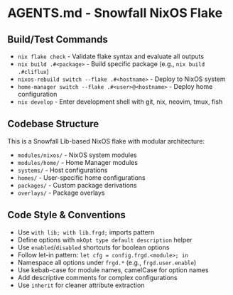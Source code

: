 # AGENTS.md - Snowfall NixOS Flake

## Build/Test Commands
- `nix flake check` - Validate flake syntax and evaluate all outputs
- `nix build .#<package>` - Build specific package (e.g., `nix build .#cliflux`)
- `nixos-rebuild switch --flake .#<hostname>` - Deploy to NixOS system
- `home-manager switch --flake .#<user>@<hostname>` - Deploy home configuration  
- `nix develop` - Enter development shell with git, nix, neovim, tmux, fish

## Codebase Structure
This is a Snowfall Lib-based NixOS flake with modular architecture:
- `modules/nixos/` - NixOS system modules
- `modules/home/` - Home Manager modules  
- `systems/` - Host configurations
- `homes/` - User-specific home configurations
- `packages/` - Custom package derivations
- `overlays/` - Package overlays

## Code Style & Conventions
- Use `with lib; with lib.frgd;` imports pattern
- Define options with `mkOpt type default description` helper
- Use `enabled`/`disabled` shortcuts for boolean options  
- Follow let-in pattern: `let cfg = config.frgd.<module>; in`
- Namespace all options under `frgd.*` (e.g., `frgd.user.enable`)
- Use kebab-case for module names, camelCase for option names
- Add descriptive comments for complex configurations
- Use `inherit` for cleaner attribute extraction